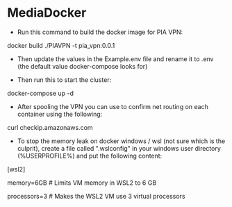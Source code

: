 # MediaDocker

* Run this command to build the docker image for PIA VPN:

docker build ./PIAVPN -t pia_vpn:0.0.1

* Then update the values in the Example.env file and rename it to .env (the default value docker-compose looks for)

* Then run this to start the cluster:

docker-compose up -d

* After spooling the VPN you can use to confirm net routing on each container using the following:

curl checkip.amazonaws.com


* To stop the memory leak on docker windows / wsl (not sure which is the culprit), create a file called ".wslconfig" in your windows user directory (%USERPROFILE%) and put the following content:

[wsl2]

memory=6GB # Limits VM memory in WSL2 to 6 GB

processors=3 # Makes the WSL2 VM use 3 virtual processors
